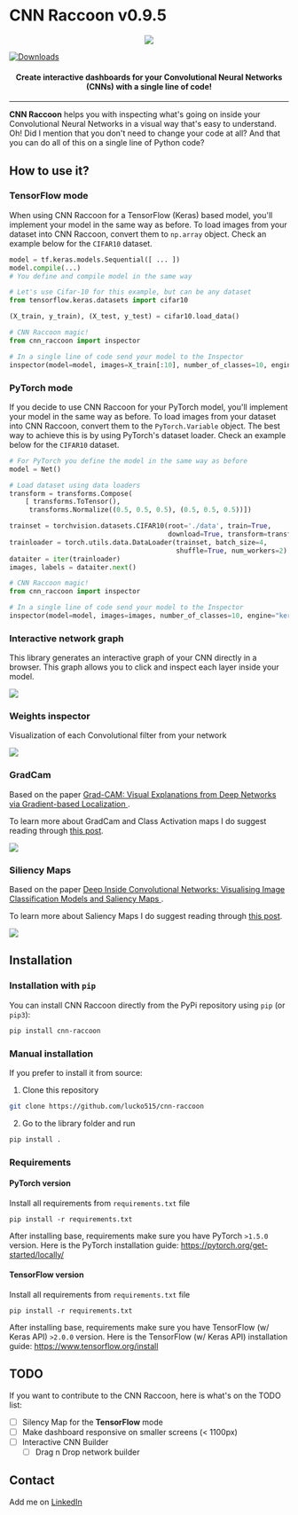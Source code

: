 <link rel="stylesheet" type="text/css" media="all" href="images/readme.css" />

# CNN Raccoon v0.9.5

<p align="center">
  <img src="https://raw.githubusercontent.com/lucko515/cnn-raccoon/master/cnn_raccoon/static/images/ui/cnn_logo.png">
</p>

[![Downloads](https://pepy.tech/badge/cnn-raccoon)](https://pepy.tech/project/cnn-raccoon)
   
<h4 style="text-align: center;">Create interactive dashboards for your Convolutional Neural Networks (CNNs) with a single line of code!</h4>

---
__CNN Raccoon__ helps you with inspecting what's going on inside your Convolutional Neural Networks in a visual way that's easy to understand.
Oh! Did I mention that you don't need to change your code at all? And that you can do all of this on a single line of Python code?


## How to use it?

### TensorFlow mode

When using CNN Raccoon for a TensorFlow (Keras) based model, you'll implement your model in the same way as before. 
To load images from your dataset into CNN Raccoon, convert them to `np.array` object.
Check an example below for the `CIFAR10` dataset. 

```python
model = tf.keras.models.Sequential([ ... ])
model.compile(...)
# You define and compile model in the same way

# Let's use Cifar-10 for this example, but can be any dataset
from tensorflow.keras.datasets import cifar10

(X_train, y_train), (X_test, y_test) = cifar10.load_data()

# CNN Raccoon magic!
from cnn_raccoon import inspector

# In a single line of code send your model to the Inspector
inspector(model=model, images=X_train[:10], number_of_classes=10, engine="keras")
```

### PyTorch mode

If you decide to use CNN Raccoon for your PyTorch model, you'll implement your model in the same way as before. 
To load images from your dataset into CNN Raccoon, convert them to the `PyTorch.Variable` object.
The best way to achieve this is by using PyTorch's dataset loader.
Check an example below for the `CIFAR10` dataset. 

```python
# For PyTorch you define the model in the same way as before
model = Net()

# Load dataset using data loaders
transform = transforms.Compose(
    [ transforms.ToTensor(),
     transforms.Normalize((0.5, 0.5, 0.5), (0.5, 0.5, 0.5))])

trainset = torchvision.datasets.CIFAR10(root='./data', train=True,
                                        download=True, transform=transform)
trainloader = torch.utils.data.DataLoader(trainset, batch_size=4,
                                          shuffle=True, num_workers=2)
dataiter = iter(trainloader)
images, labels = dataiter.next()

# CNN Raccoon magic!
from cnn_raccoon import inspector

# In a single line of code send your model to the Inspector
inspector(model=model, images=images, number_of_classes=10, engine="keras")
```


### Interactive network graph

This library generates an interactive graph of your CNN directly in a browser. This graph allows you to click and inspect each layer inside your model.

![](images/graph.gif)

### Weights inspector

Visualization of each Convolutional filter from your network

![](images/weights.gif)


### GradCam

Based on the paper [Grad-CAM: Visual Explanations from Deep Networks
via Gradient-based Localization
](https://arxiv.org/pdf/1610.02391.pdf).

To learn more about GradCam and Class Activation maps I do suggest reading through [this post](https://towardsdatascience.com/interpretability-in-deep-learning-with-w-b-cam-and-gradcam-45ba5296a58a). 


![](images/gradcam.gif)

### Siliency Maps

Based on the paper [Deep Inside Convolutional Networks: Visualising
Image Classification Models and Saliency Maps
](https://arxiv.org/pdf/1312.6034.pdf).

To learn more about Saliency Maps I do suggest reading through [this post](https://analyticsindiamag.com/what-are-saliency-maps-in-deep-learning/). 


![](images/saliency.gif)


## Installation

### Installation with `pip`

You can install CNN Raccoon directly from the PyPi repository using `pip` (or `pip3`): 

```bash
pip install cnn-raccoon
```

### Manual installation

If you prefer to install it from source:

1. Clone this repository

```bash
git clone https://github.com/lucko515/cnn-raccoon
```

2. Go to the library folder and run

```bash
pip install .
```

### Requirements

#### PyTorch version 

Install all requirements from `requirements.txt` file

`pip install -r requirements.txt`

After installing base, requirements make sure you have PyTorch `>1.5.0` version.
Here is the PyTorch installation guide:
https://pytorch.org/get-started/locally/

#### TensorFlow version

Install all requirements from `requirements.txt` file

`pip install -r requirements.txt`

After installing base, requirements make sure you have TensorFlow (w/ Keras API) `>2.0.0` version.
Here is the TensorFlow (w/ Keras API) installation guide:
https://www.tensorflow.org/install

## TODO

If you want to contribute to the CNN Raccoon, here is what's on the TODO list:

- [ ] Silency Map for the __TensorFlow__ mode
- [ ] Make dashboard responsive on smaller screens (< 1100px)
- [ ] Interactive CNN Builder
    - [ ] Drag n Drop network builder

## Contact

Add me on [LinkedIn](https://www.linkedin.com/in/luka-anicin/)